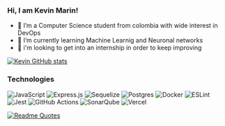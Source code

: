 ### Hi, I am Kevin Marin! 


- 🔭 I’m a Computer Science student from colombia with wide interest in DevOps
- 🌱 I’m currently learning Machine Learnig and Neuronal networks
- 👯 i'm looking to get into an internship in order to keep improving


[![Kevin GitHub stats](https://github-readme-stats.vercel.app/api?username=kvinstuard&show_icons=true&rank_icon=github)](https://github.com/kvinstuard/github-readme-stats)

### Technologies
![JavaScript](https://img.shields.io/badge/javascript-%23323330.svg?style=for-the-badge&logo=javascript&logoColor=%23F7DF1E)
![Express.js](https://img.shields.io/badge/express.js-%23404d59.svg?style=for-the-badge&logo=express&logoColor=%2361DAFB)
![Sequelize](https://img.shields.io/badge/Sequelize-52B0E7?style=for-the-badge&logo=Sequelize&logoColor=white)
![Postgres](https://img.shields.io/badge/postgres-%23316192.svg?style=for-the-badge&logo=postgresql&logoColor=white)
![Docker](https://img.shields.io/badge/docker-%230db7ed.svg?style=for-the-badge&logo=docker&logoColor=white)
![ESLint](https://img.shields.io/badge/ESLint-4B3263?style=for-the-badge&logo=eslint&logoColor=white)
![Jest](https://img.shields.io/badge/-jest-%23C21325?style=for-the-badge&logo=jest&logoColor=white)
![GitHub Actions](https://img.shields.io/badge/github%20actions-%232671E5.svg?style=for-the-badge&logo=githubactions&logoColor=white)
![SonarQube](https://img.shields.io/badge/SonarQube-black?style=for-the-badge&logo=sonarqube&logoColor=4E9BCD)
![Vercel](https://img.shields.io/badge/vercel-%23000000.svg?style=for-the-badge&logo=vercel&logoColor=white)


[![Readme Quotes](https://quotes-github-readme.vercel.app/api?type=horizontal)](https://github.com/piyushsuthar/github-readme-quotes)
